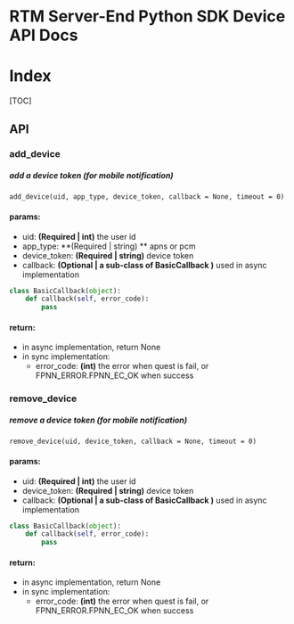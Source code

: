 # RTM Server-End Python SDK Device API Docs

# Index

[TOC]

## API

### add_device

##### add a device token (for mobile notification)

```
add_device(uid, app_type, device_token, callback = None, timeout = 0)
```

#### params:

* uid: **(Required | int)**  the user id
* app_type: **(Required | string) ** apns or pcm
* device_token: **(Required | string)** device token
* callback: **(Optional | a sub-class of BasicCallback )**  used in async implementation

```python
class BasicCallback(object):
    def callback(self, error_code):
        pass
```

#### return:

* in async implementation, return None
* in sync implementation:
  * error_code:  **(int)**   the error when quest is fail, or FPNN_ERROR.FPNN_EC_OK when success



### remove_device

##### remove a device token (for mobile notification)

```
remove_device(uid, device_token, callback = None, timeout = 0)
```

#### params:

* uid: **(Required | int)**  the user id
* device_token: **(Required | string)** device token
* callback: **(Optional | a sub-class of BasicCallback )**  used in async implementation

```python
class BasicCallback(object):
    def callback(self, error_code):
        pass
```

#### return:

* in async implementation, return None
* in sync implementation:
  * error_code:  **(int)**   the error when quest is fail, or FPNN_ERROR.FPNN_EC_OK when success





